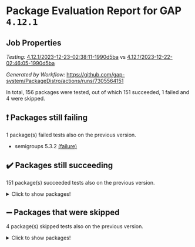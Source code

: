 # Package Evaluation Report for GAP `4.12.1`

## Job Properties

*Testing:* [4.12.1/2023-12-23-02:38:11-1990d5ba](https://github.com/gap-system/PackageDistro/blob/data/reports/4.12.1/2023-12-23-02:38:11-1990d5ba) vs [4.12.1/2023-12-22-02:46:05-1990d5ba](https://github.com/gap-system/PackageDistro/blob/data/reports/4.12.1/2023-12-22-02:46:05-1990d5ba)

*Generated by Workflow:* https://github.com/gap-system/PackageDistro/actions/runs/7305564151

In total, 156 packages were tested, out of which 151 succeeded, 1 failed and 4 were skipped.

## :exclamation: Packages still failing

1 package(s) failed tests also on the previous version.
- semigroups 5.3.2 [(failure)](https://github.com/gap-system/PackageDistro/actions/runs/7305564151/job/19909486180)

## :heavy_check_mark: Packages still succeeding

151 package(s) succeeded tests also on the previous version.
<details><summary>Click to show packages!</summary>

- 4ti2interface 2023.02-04 [(success)](https://github.com/gap-system/PackageDistro/actions/runs/7305564151/job/19909474381)
- ace 5.6.2 [(success)](https://github.com/gap-system/PackageDistro/actions/runs/7305564151/job/19909474427)
- aclib 1.3.2 [(success)](https://github.com/gap-system/PackageDistro/actions/runs/7305564151/job/19909474469)
- agt 0.3.1 [(success)](https://github.com/gap-system/PackageDistro/actions/runs/7305564151/job/19909474514)
- alnuth 3.2.1 [(success)](https://github.com/gap-system/PackageDistro/actions/runs/7305564151/job/19909474563)
- anupq 3.3.0 [(success)](https://github.com/gap-system/PackageDistro/actions/runs/7305564151/job/19909474622)
- atlasrep 2.1.7 [(success)](https://github.com/gap-system/PackageDistro/actions/runs/7305564151/job/19909474677)
- autodoc 2023.06.19 [(success)](https://github.com/gap-system/PackageDistro/actions/runs/7305564151/job/19909475416)
- automata 1.15 [(success)](https://github.com/gap-system/PackageDistro/actions/runs/7305564151/job/19909475562)
- automgrp 1.3.2 [(success)](https://github.com/gap-system/PackageDistro/actions/runs/7305564151/job/19909475683)
- autpgrp 1.11 [(success)](https://github.com/gap-system/PackageDistro/actions/runs/7305564151/job/19909476092)
- cap 2023.12-11 [(success)](https://github.com/gap-system/PackageDistro/actions/runs/7305564151/job/19909476520)
- caratinterface 2.3.6 [(success)](https://github.com/gap-system/PackageDistro/actions/runs/7305564151/job/19909476600)
- cddinterface 2022.11.01 [(success)](https://github.com/gap-system/PackageDistro/actions/runs/7305564151/job/19909476672)
- circle 1.6.6 [(success)](https://github.com/gap-system/PackageDistro/actions/runs/7305564151/job/19909476758)
- classicpres 1.22 [(success)](https://github.com/gap-system/PackageDistro/actions/runs/7305564151/job/19909476832)
- cohomolo 1.6.11 [(success)](https://github.com/gap-system/PackageDistro/actions/runs/7305564151/job/19909476914)
- congruence 1.2.5 [(success)](https://github.com/gap-system/PackageDistro/actions/runs/7305564151/job/19909476993)
- corelg 1.56 [(success)](https://github.com/gap-system/PackageDistro/actions/runs/7305564151/job/19909477069)
- crime 1.6 [(success)](https://github.com/gap-system/PackageDistro/actions/runs/7305564151/job/19909477153)
- crisp 1.4.6 [(success)](https://github.com/gap-system/PackageDistro/actions/runs/7305564151/job/19909477239)
- crypting 0.10.4 [(success)](https://github.com/gap-system/PackageDistro/actions/runs/7305564151/job/19909477307)
- cryst 4.1.27 [(success)](https://github.com/gap-system/PackageDistro/actions/runs/7305564151/job/19909477371)
- crystcat 1.1.10 [(success)](https://github.com/gap-system/PackageDistro/actions/runs/7305564151/job/19909477439)
- ctbllib 1.3.6 [(success)](https://github.com/gap-system/PackageDistro/actions/runs/7305564151/job/19909477533)
- cubefree 1.19 [(success)](https://github.com/gap-system/PackageDistro/actions/runs/7305564151/job/19909477610)
- curlinterface 2.3.2 [(success)](https://github.com/gap-system/PackageDistro/actions/runs/7305564151/job/19909477700)
- cvec 2.8.1 [(success)](https://github.com/gap-system/PackageDistro/actions/runs/7305564151/job/19909477795)
- datastructures 0.3.0 [(success)](https://github.com/gap-system/PackageDistro/actions/runs/7305564151/job/19909477903)
- deepthought 1.0.6 [(success)](https://github.com/gap-system/PackageDistro/actions/runs/7305564151/job/19909477996)
- design 1.8 [(success)](https://github.com/gap-system/PackageDistro/actions/runs/7305564151/job/19909478081)
- difsets 2.3.1 [(success)](https://github.com/gap-system/PackageDistro/actions/runs/7305564151/job/19909478168)
- digraphs 1.6.3 [(success)](https://github.com/gap-system/PackageDistro/actions/runs/7305564151/job/19909479661)
- edim 1.3.7 [(success)](https://github.com/gap-system/PackageDistro/actions/runs/7305564151/job/19909479784)
- example 4.3.4 [(success)](https://github.com/gap-system/PackageDistro/actions/runs/7305564151/job/19909479878)
- examplesforhomalg 2023.10-01 [(success)](https://github.com/gap-system/PackageDistro/actions/runs/7305564151/job/19909479984)
- factint 1.6.3 [(success)](https://github.com/gap-system/PackageDistro/actions/runs/7305564151/job/19909480054)
- ferret 1.0.9 [(success)](https://github.com/gap-system/PackageDistro/actions/runs/7305564151/job/19909480153)
- fga 1.5.0 [(success)](https://github.com/gap-system/PackageDistro/actions/runs/7305564151/job/19909480271)
- fining 1.5.6 [(success)](https://github.com/gap-system/PackageDistro/actions/runs/7305564151/job/19909480370)
- float 1.0.3 [(success)](https://github.com/gap-system/PackageDistro/actions/runs/7305564151/job/19909480477)
- format 1.4.3 [(success)](https://github.com/gap-system/PackageDistro/actions/runs/7305564151/job/19909480567)
- forms 1.2.9 [(success)](https://github.com/gap-system/PackageDistro/actions/runs/7305564151/job/19909480641)
- fplsa 1.2.6 [(success)](https://github.com/gap-system/PackageDistro/actions/runs/7305564151/job/19909480692)
- fr 2.4.12 [(success)](https://github.com/gap-system/PackageDistro/actions/runs/7305564151/job/19909480743)
- francy 2.0.3 [(success)](https://github.com/gap-system/PackageDistro/actions/runs/7305564151/job/19909480794)
- fwtree 1.3 [(success)](https://github.com/gap-system/PackageDistro/actions/runs/7305564151/job/19909480845)
- gapdoc 1.6.6 [(success)](https://github.com/gap-system/PackageDistro/actions/runs/7305564151/job/19909480901)
- gauss 2023.02-04 [(success)](https://github.com/gap-system/PackageDistro/actions/runs/7305564151/job/19909480954)
- gaussforhomalg 2023.11-01 [(success)](https://github.com/gap-system/PackageDistro/actions/runs/7305564151/job/19909481008)
- gbnp 1.0.5 [(success)](https://github.com/gap-system/PackageDistro/actions/runs/7305564151/job/19909481066)
- generalizedmorphismsforcap 2023.08-02 [(success)](https://github.com/gap-system/PackageDistro/actions/runs/7305564151/job/19909481110)
- genss 1.6.8 [(success)](https://github.com/gap-system/PackageDistro/actions/runs/7305564151/job/19909481156)
- gradedmodules 2023.09-01 [(success)](https://github.com/gap-system/PackageDistro/actions/runs/7305564151/job/19909481198)
- gradedringforhomalg 2023.08-01 [(success)](https://github.com/gap-system/PackageDistro/actions/runs/7305564151/job/19909481246)
- grape 4.9.0 [(success)](https://github.com/gap-system/PackageDistro/actions/runs/7305564151/job/19909481293)
- groupoids 1.73 [(success)](https://github.com/gap-system/PackageDistro/actions/runs/7305564151/job/19909481345)
- grpconst 2.6.4 [(success)](https://github.com/gap-system/PackageDistro/actions/runs/7305564151/job/19909481418)
- guarana 0.96.3 [(success)](https://github.com/gap-system/PackageDistro/actions/runs/7305564151/job/19909481465)
- guava 3.18 [(success)](https://github.com/gap-system/PackageDistro/actions/runs/7305564151/job/19909481516)
- hap 1.60 [(success)](https://github.com/gap-system/PackageDistro/actions/runs/7305564151/job/19909481571)
- hapcryst 0.1.15 [(success)](https://github.com/gap-system/PackageDistro/actions/runs/7305564151/job/19909481623)
- hecke 1.5.3 [(success)](https://github.com/gap-system/PackageDistro/actions/runs/7305564151/job/19909481678)
- help 3.5 [(success)](https://github.com/gap-system/PackageDistro/actions/runs/7305564151/job/19909481723)
- homalg 2023.10-01 [(success)](https://github.com/gap-system/PackageDistro/actions/runs/7305564151/job/19909481766)
- homalgtocas 2023.11-01 [(success)](https://github.com/gap-system/PackageDistro/actions/runs/7305564151/job/19909481816)
- idrel 2.45 [(success)](https://github.com/gap-system/PackageDistro/actions/runs/7305564151/job/19909481855)
- images 1.3.1 [(success)](https://github.com/gap-system/PackageDistro/actions/runs/7305564151/job/19909481906)
- intpic 0.3.0 [(success)](https://github.com/gap-system/PackageDistro/actions/runs/7305564151/job/19909481945)
- io 4.8.2 [(success)](https://github.com/gap-system/PackageDistro/actions/runs/7305564151/job/19909481987)
- io_forhomalg 2023.02-04 [(success)](https://github.com/gap-system/PackageDistro/actions/runs/7305564151/job/19909482035)
- irredsol 1.4.4 [(success)](https://github.com/gap-system/PackageDistro/actions/runs/7305564151/job/19909482149)
- json 2.1.1 [(success)](https://github.com/gap-system/PackageDistro/actions/runs/7305564151/job/19909482210)
- jupyterkernel 1.5.0 [(success)](https://github.com/gap-system/PackageDistro/actions/runs/7305564151/job/19909482262)
- jupyterviz 1.5.6 [(success)](https://github.com/gap-system/PackageDistro/actions/runs/7305564151/job/19909482319)
- kan 1.36 [(success)](https://github.com/gap-system/PackageDistro/actions/runs/7305564151/job/19909482374)
- kbmag 1.5.11 [(success)](https://github.com/gap-system/PackageDistro/actions/runs/7305564151/job/19909482438)
- laguna 3.9.6 [(success)](https://github.com/gap-system/PackageDistro/actions/runs/7305564151/job/19909482492)
- liealgdb 2.2.1 [(success)](https://github.com/gap-system/PackageDistro/actions/runs/7305564151/job/19909482546)
- liepring 2.8 [(success)](https://github.com/gap-system/PackageDistro/actions/runs/7305564151/job/19909482598)
- liering 2.4.2 [(success)](https://github.com/gap-system/PackageDistro/actions/runs/7305564151/job/19909482658)
- linearalgebraforcap 2023.12-05 [(success)](https://github.com/gap-system/PackageDistro/actions/runs/7305564151/job/19909482710)
- localizeringforhomalg 2023.10-01 [(success)](https://github.com/gap-system/PackageDistro/actions/runs/7305564151/job/19909482756)
- loops 3.4.3 [(success)](https://github.com/gap-system/PackageDistro/actions/runs/7305564151/job/19909482827)
- lpres 1.0.3 [(success)](https://github.com/gap-system/PackageDistro/actions/runs/7305564151/job/19909482895)
- majoranaalgebras 1.5.1 [(success)](https://github.com/gap-system/PackageDistro/actions/runs/7305564151/job/19909482964)
- mapclass 1.4.6 [(success)](https://github.com/gap-system/PackageDistro/actions/runs/7305564151/job/19909483020)
- matgrp 0.70 [(success)](https://github.com/gap-system/PackageDistro/actions/runs/7305564151/job/19909483076)
- matricesforhomalg 2023.11-02 [(success)](https://github.com/gap-system/PackageDistro/actions/runs/7305564151/job/19909483140)
- modisom 2.5.4 [(success)](https://github.com/gap-system/PackageDistro/actions/runs/7305564151/job/19909483205)
- modulepresentationsforcap 2023.10-01 [(success)](https://github.com/gap-system/PackageDistro/actions/runs/7305564151/job/19909483266)
- modules 2023.10-01 [(success)](https://github.com/gap-system/PackageDistro/actions/runs/7305564151/job/19909483333)
- monoidalcategories 2023.11-02 [(success)](https://github.com/gap-system/PackageDistro/actions/runs/7305564151/job/19909483404)
- nconvex 2022.09-01 [(success)](https://github.com/gap-system/PackageDistro/actions/runs/7305564151/job/19909483475)
- nilmat 1.4.2 [(success)](https://github.com/gap-system/PackageDistro/actions/runs/7305564151/job/19909483534)
- nock 1.5 [(success)](https://github.com/gap-system/PackageDistro/actions/runs/7305564151/job/19909483615)
- normalizinterface 1.3.6 [(success)](https://github.com/gap-system/PackageDistro/actions/runs/7305564151/job/19909483702)
- nq 2.5.10 [(success)](https://github.com/gap-system/PackageDistro/actions/runs/7305564151/job/19909483791)
- numericalsgps 1.3.1 [(success)](https://github.com/gap-system/PackageDistro/actions/runs/7305564151/job/19909483872)
- openmath 11.5.3 [(success)](https://github.com/gap-system/PackageDistro/actions/runs/7305564151/job/19909483947)
- orb 4.9.0 [(success)](https://github.com/gap-system/PackageDistro/actions/runs/7305564151/job/19909484021)
- packagemanager 1.4.2 [(success)](https://github.com/gap-system/PackageDistro/actions/runs/7305564151/job/19909484089)
- patternclass 2.4.3 [(success)](https://github.com/gap-system/PackageDistro/actions/runs/7305564151/job/19909484170)
- permut 2.0.4 [(success)](https://github.com/gap-system/PackageDistro/actions/runs/7305564151/job/19909484313)
- polenta 1.3.10 [(success)](https://github.com/gap-system/PackageDistro/actions/runs/7305564151/job/19909484422)
- polymaking 0.8.7 [(success)](https://github.com/gap-system/PackageDistro/actions/runs/7305564151/job/19909484507)
- primgrp 3.4.4 [(success)](https://github.com/gap-system/PackageDistro/actions/runs/7305564151/job/19909484588)
- profiling 2.5.4 [(success)](https://github.com/gap-system/PackageDistro/actions/runs/7305564151/job/19909484667)
- qpa 1.34 [(success)](https://github.com/gap-system/PackageDistro/actions/runs/7305564151/job/19909484752)
- quagroup 1.8.3 [(success)](https://github.com/gap-system/PackageDistro/actions/runs/7305564151/job/19909484846)
- radiroot 2.9 [(success)](https://github.com/gap-system/PackageDistro/actions/runs/7305564151/job/19909484918)
- rcwa 4.7.1 [(success)](https://github.com/gap-system/PackageDistro/actions/runs/7305564151/job/19909485006)
- rds 1.8 [(success)](https://github.com/gap-system/PackageDistro/actions/runs/7305564151/job/19909485104)
- recog 1.4.2 [(success)](https://github.com/gap-system/PackageDistro/actions/runs/7305564151/job/19909485203)
- repndecomp 1.3.0 [(success)](https://github.com/gap-system/PackageDistro/actions/runs/7305564151/job/19909485296)
- repsn 3.1.1 [(success)](https://github.com/gap-system/PackageDistro/actions/runs/7305564151/job/19909485404)
- resclasses 4.7.3 [(success)](https://github.com/gap-system/PackageDistro/actions/runs/7305564151/job/19909485509)
- ringsforhomalg 2023.11-02 [(success)](https://github.com/gap-system/PackageDistro/actions/runs/7305564151/job/19909485615)
- sco 2023.08-01 [(success)](https://github.com/gap-system/PackageDistro/actions/runs/7305564151/job/19909485728)
- scscp 2.4.1 [(success)](https://github.com/gap-system/PackageDistro/actions/runs/7305564151/job/19909485872)
- sglppow 2.3 [(success)](https://github.com/gap-system/PackageDistro/actions/runs/7305564151/job/19909486306)
- sgpviz 0.999.5 [(success)](https://github.com/gap-system/PackageDistro/actions/runs/7305564151/job/19909486428)
- simpcomp 2.1.14 [(success)](https://github.com/gap-system/PackageDistro/actions/runs/7305564151/job/19909486547)
- singular 2023.02.09 [(success)](https://github.com/gap-system/PackageDistro/actions/runs/7305564151/job/19909486709)
- sl2reps 1.1 [(success)](https://github.com/gap-system/PackageDistro/actions/runs/7305564151/job/19909486843)
- sla 1.5.3 [(success)](https://github.com/gap-system/PackageDistro/actions/runs/7305564151/job/19909486974)
- smallgrp 1.5.3 [(success)](https://github.com/gap-system/PackageDistro/actions/runs/7305564151/job/19909487114)
- smallsemi 0.6.13 [(success)](https://github.com/gap-system/PackageDistro/actions/runs/7305564151/job/19909487250)
- sonata 2.9.6 [(success)](https://github.com/gap-system/PackageDistro/actions/runs/7305564151/job/19909487382)
- sophus 1.27 [(success)](https://github.com/gap-system/PackageDistro/actions/runs/7305564151/job/19909487488)
- sotgrps 1.2 [(success)](https://github.com/gap-system/PackageDistro/actions/runs/7305564151/job/19909487617)
- spinsym 1.5.2 [(success)](https://github.com/gap-system/PackageDistro/actions/runs/7305564151/job/19909487738)
- standardff 1.0 [(success)](https://github.com/gap-system/PackageDistro/actions/runs/7305564151/job/19909487856)
- symbcompcc 1.3.2 [(success)](https://github.com/gap-system/PackageDistro/actions/runs/7305564151/job/19909487973)
- thelma 1.3 [(success)](https://github.com/gap-system/PackageDistro/actions/runs/7305564151/job/19909488083)
- tomlib 1.2.9 [(success)](https://github.com/gap-system/PackageDistro/actions/runs/7305564151/job/19909488181)
- toolsforhomalg 2023.11-01 [(success)](https://github.com/gap-system/PackageDistro/actions/runs/7305564151/job/19909488274)
- toric 1.9.5 [(success)](https://github.com/gap-system/PackageDistro/actions/runs/7305564151/job/19909488347)
- toricvarieties 2022.07.13 [(success)](https://github.com/gap-system/PackageDistro/actions/runs/7305564151/job/19909488417)
- transgrp 3.6.5 [(success)](https://github.com/gap-system/PackageDistro/actions/runs/7305564151/job/19909488494)
- ugaly 4.1.3 [(success)](https://github.com/gap-system/PackageDistro/actions/runs/7305564151/job/19909488551)
- unipot 1.5 [(success)](https://github.com/gap-system/PackageDistro/actions/runs/7305564151/job/19909488635)
- unitlib 4.2.0 [(success)](https://github.com/gap-system/PackageDistro/actions/runs/7305564151/job/19909488701)
- utils 0.84 [(success)](https://github.com/gap-system/PackageDistro/actions/runs/7305564151/job/19909488765)
- uuid 0.7 [(success)](https://github.com/gap-system/PackageDistro/actions/runs/7305564151/job/19909488850)
- walrus 0.9991 [(success)](https://github.com/gap-system/PackageDistro/actions/runs/7305564151/job/19909488901)
- wedderga 4.10.4 [(success)](https://github.com/gap-system/PackageDistro/actions/runs/7305564151/job/19909488944)
- xmod 2.91 [(success)](https://github.com/gap-system/PackageDistro/actions/runs/7305564151/job/19909489005)
- xmodalg 1.23 [(success)](https://github.com/gap-system/PackageDistro/actions/runs/7305564151/job/19909489058)
- yangbaxter 0.10.3 [(success)](https://github.com/gap-system/PackageDistro/actions/runs/7305564151/job/19909489119)
- zeromqinterface 0.14 [(success)](https://github.com/gap-system/PackageDistro/actions/runs/7305564151/job/19909489176)
</details>

## :heavy_minus_sign: Packages that were skipped

4 package(s) skipped tests also on the previous version.
<details><summary>Click to show packages!</summary>

- browse 1.8.21 [(skipped)](https://github.com/gap-system/PackageDistro/actions/runs/7305564151/job/19909263496)
- itc 1.5.1 [(skipped)](https://github.com/gap-system/PackageDistro/actions/runs/7305564151/job/19909263496)
- polycyclic 2.16 [(skipped)](https://github.com/gap-system/PackageDistro/actions/runs/7305564151/job/19909263496)
- xgap 4.31 [(skipped)](https://github.com/gap-system/PackageDistro/actions/runs/7305564151/job/19909263496)
</details>

